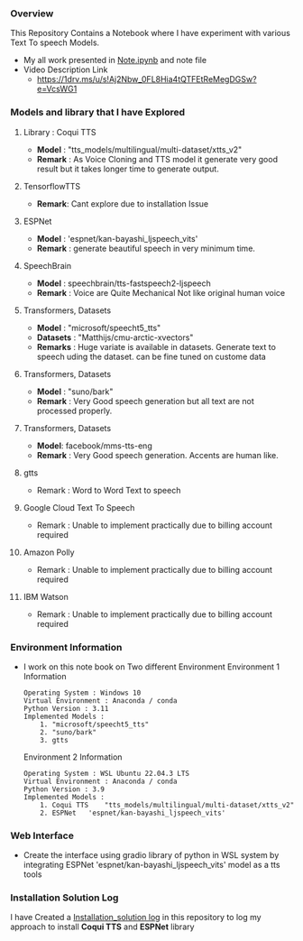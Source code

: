 ### Overview 
This Repository Contains a Notebook where I have experiment with various Text To speech Models. 
- My all work presented in [Note.ipynb](https://github.com/arque1393/Task_2_audio_summary_of_keypoints/blob/master/Note.ipynb) and note file
- Video Description Link
    - https://1drv.ms/u/s!Aj2Nbw_0FL8Hia4tQTFEtReMegDGSw?e=VcsWG1
### Models and library that I have Explored 
1. Library : Coqui TTS <br>
    + **Model** : "tts_models/multilingual/multi-dataset/xtts_v2" <br>
    + **Remark** : As Voice Cloning and TTS model it generate very good result but it takes longer time to generate output.

2. TensorflowTTS 
    + **Remark**: Cant explore due to installation Issue

3. ESPNet
    + **Model** :  'espnet/kan-bayashi_ljspeech_vits'
    + **Remark** : generate beautiful speech in very minimum time.
4. SpeechBrain 
    + **Model** : speechbrain/tts-fastspeech2-ljspeech
    + **Remark** : Voice are Quite Mechanical Not like original human voice 
4. Transformers, Datasets 
    + **Model** : "microsoft/speecht5_tts"
    + **Datasets** : "Matthijs/cmu-arctic-xvectors"
    + **Remarks** : Huge variate is available in datasets. Generate text to speech uding the dataset. can be fine tuned on custome data 
5. Transformers, Datasets 
    + **Model** : "suno/bark"
    + **Remark** : Very Good speech generation but all text are not processed properly.
6. Transformers, Datasets 
    + **Model**: facebook/mms-tts-eng 
    + **Remark** : Very Good speech generation. Accents are human like.
6. gtts 
    - Remark : Word to Word Text to speech
7. Google Cloud Text To Speech 
    - Remark : Unable to implement practically due to billing account required
8. Amazon Polly
    - Remark : Unable to implement practically due to billing account required

9. IBM Watson
    - Remark : Unable to implement practically due to billing account required

### Environment Information 
- I work on this note book on Two different Environment 
    Environment 1 Information 
    ```
    Operating System : Windows 10 
    Virtual Environment : Anaconda / conda 
    Python Version : 3.11
    Implemented Models :
        1. "microsoft/speecht5_tts"
        2. "suno/bark"
        3. gtts
    ```
    Environment 2 Information
    ```
    Operating System : WSL Ubuntu 22.04.3 LTS
    Virtual Environment : Anaconda / conda 
    Python Version : 3.9
    Implemented Models :
        1. Coqui TTS    "tts_models/multilingual/multi-dataset/xtts_v2"
        2. ESPNet   'espnet/kan-bayashi_ljspeech_vits'
    ```

### Web Interface 
- Create the interface using gradio library of python in WSL system by integrating ESPNet 'espnet/kan-bayashi_ljspeech_vits' model as a tts tools

### Installation Solution Log 
I have Created a [Installation_solution log](https://github.com/arque1393/Task_2_audio_summary_of_keypoints/blob/master/Installation_solution.md) in this repository to log my approach to install 
**Coqui TTS** and **ESPNet** library 
